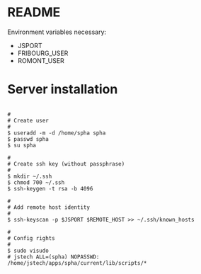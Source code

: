 # README

Environment variables necessary:

* JSPORT
* FRIBOURG_USER
* ROMONT_USER

# Server installation
```

#
# Create user
#
$ useradd -m -d /home/spha spha
$ passwd spha
$ su spha

#
# Create ssh key (without passphrase)
#
$ mkdir ~/.ssh
$ chmod 700 ~/.ssh
$ ssh-keygen -t rsa -b 4096

#
# Add remote host identity
#
$ ssh-keyscan -p $JSPORT $REMOTE_HOST >> ~/.ssh/known_hosts

#
# Config rights
#
$ sudo visudo
# jstech ALL=(spha) NOPASSWD: /home/jstech/apps/spha/current/lib/scripts/*
```
